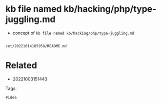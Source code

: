 # kb file named kb/hacking/php/type-juggling.md

- concept of `kb file named kb/hacking/php/type-juggling.md`

```
```

` zet/20221014185958/README.md `

# Related

- 20221003151443

Tags:

    #idea
